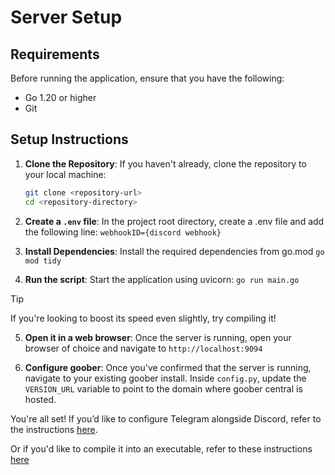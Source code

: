 # Server Setup

## Requirements
Before running the application, ensure that you have the following:

- Go 1.20 or higher
- Git

## Setup Instructions

1. **Clone the Repository**:
   If you haven't already, clone the repository to your local machine:
   ```bash
   git clone <repository-url>
   cd <repository-directory>

2. **Create a `.env` file**:
    In the project root directory, create a .env file and add the following line:
    `webhookID={discord webhook}`

3. **Install Dependencies**:
    Install the required dependencies from go.mod
   `go mod tidy`

4. **Run the script**:
    Start the application using uvicorn:
   ``go run main.go``

> [!TIP]
> If you're looking to boost its speed even slightly, try compiling it!

5. **Open it in a web browser**:
    Once the server is running, open your browser of choice and navigate to `http://localhost:9094`

6. **Configure goober**:
    Once you've confirmed that the server is running, navigate to your existing goober install. Inside `config.py`, update the `VERSION_URL` variable to point to the domain where goober central is hosted.

You're all set!
If you’d like to configure Telegram alongside Discord, refer to the instructions [here](https://github.com/WhatDidYouExpect/goober-central/blob/master/TELEGRAM.md).

Or if you'd like to compile it into an executable, refer to these instructions [here](https://github.com/WhatDidYouExpect/goober-central/blob/master/COMPILING.md)
